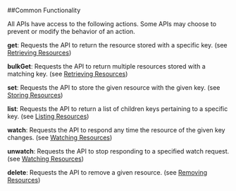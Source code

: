 ##Common Functionality

All APIs have access to the following actions. Some APIs may choose to prevent or modify the behavior of an action.

**get**: Requests the API to return the resource stored with a specific key. (see [Retrieving Resources](retrieving.md))

**bulkGet**: Requests the API to return multiple resources stored with a matching key. (see [Retrieving Resources](retrieving.md))

**set**: Requests the API to store the given resource with the given key. (see [Storing Resources](storing.md))

**list**: Requests the API to return a list of children keys pertaining to a specific key. (see [Listing Resources](listing.md))

**watch**: Requests the API to respond any time the resource of the given key changes. (see [Watching Resources](watching.md))

**unwatch**: Requests the API to stop responding to a specified watch request. (see [Watching Resources](watching.md))

**delete**: Requests the API to remove a given resource. (see [Removing Resources](removing.md))
